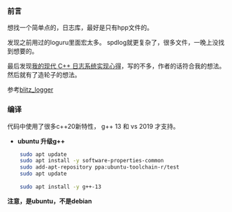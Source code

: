 
### 前言

想找一个简单点的，日志库，最好是只有hpp文件的。  

发现之前用过的loguru里面宏太多。
spdlog就更复杂了，很多文件，一晚上没找到想要的。

最后发现[我的现代 C++ 日志系统实现心得](https://zhuanlan.zhihu.com/p/7580825580)，写的不多，作者的话符合我的想法。  
然后就有了造轮子的想法。

参考[blitz_logger](https://github.com/Pp3ng/blitz_logger )


### 编译

代码中使用了很多c++20新特性，    g++ 13 和 vs 2019 才支持。

+ **ubuntu 升级g++**

```bash
    sudo apt update
    sudo apt install -y software-properties-common
    sudo add-apt-repository ppa:ubuntu-toolchain-r/test
    sudo apt update
    
    sudo apt install -y g++-13
```

**注意，是ubuntu，不是debian**